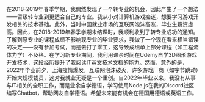 在2018-2019年春季学期，我偶然发现了一个转专业的机会，因此产生了一个想法——留级转专业到更适合自己的专业。我从小对计算机游戏痴迷，想要学习游戏开发相关的技术基础。此外，当时中国就业市场的互联网泡沫高涨，毕业生薪资虚高。因此，在2018-2019年春季学期未结课时，我顺利收到了转专业成功的通知。了解到原专业的课程成绩不影响现专业的毕业要求，我做了一个现在看来相当错误的决定——没有参加考试，而是去打了零工，这导致成绩单上部分课程（如工程流体力学）不及格。在学习新专业期间，我利用课余时间在Udemy自学3D图形游戏开发技术，这段经历提升了我阅读IT英文技术文档的能力。然而，意外的是，2022年毕业前夕，上海疫情爆发，互联网泡沫破灭，许多游戏厂商（如字节跳动）开始大规模裁员，这对我就业无疑是一个重创。自2022年毕业以来，我没有从事与IT相关的全职工作，而是业余自学德语，学习使用Node.js在我的Discord社区编写Chatbot，帮助网友自学德语。希望未来能有机会在德国用德语或英语工作。
